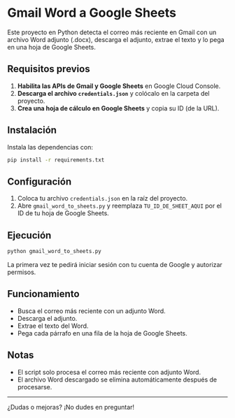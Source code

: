 # Gmail Word a Google Sheets

Este proyecto en Python detecta el correo más reciente en Gmail con un archivo Word adjunto (.docx), descarga el adjunto, extrae el texto y lo pega en una hoja de Google Sheets.

## Requisitos previos

1. **Habilita las APIs de Gmail y Google Sheets** en Google Cloud Console.
2. **Descarga el archivo `credentials.json`** y colócalo en la carpeta del proyecto.
3. **Crea una hoja de cálculo en Google Sheets** y copia su ID (de la URL).

## Instalación

Instala las dependencias con:

```bash
pip install -r requirements.txt
```

## Configuración

1. Coloca tu archivo `credentials.json` en la raíz del proyecto.
2. Abre `gmail_word_to_sheets.py` y reemplaza `TU_ID_DE_SHEET_AQUI` por el ID de tu hoja de Google Sheets.

## Ejecución

```bash
python gmail_word_to_sheets.py
```

La primera vez te pedirá iniciar sesión con tu cuenta de Google y autorizar permisos.

## Funcionamiento

- Busca el correo más reciente con un adjunto Word.
- Descarga el adjunto.
- Extrae el texto del Word.
- Pega cada párrafo en una fila de la hoja de Google Sheets.

## Notas

- El script solo procesa el correo más reciente con adjunto Word.
- El archivo Word descargado se elimina automáticamente después de procesarse.

---

¿Dudas o mejoras? ¡No dudes en preguntar! 